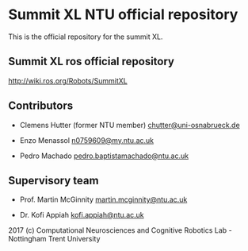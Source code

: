 # Summit XL NTU official repository
This is the official repository for the summit XL.

## Summit XL ros official repository

http://wiki.ros.org/Robots/SummitXL
  
## Contributors

* Clemens Hutter (former NTU member) <chutter@uni-osnabrueck.de>

* Enzo Menassol <n0759609@my.ntu.ac.uk>

* Pedro Machado <pedro.baptistamachado@ntu.ac.uk>
  
## Supervisory team
* Prof. Martin McGinnity <martin.mcginnity@ntu.ac.uk>

* Dr. Kofi Appiah <kofi.appiah@ntu.ac.uk>

2017 (c) Computational Neurosciences and Cognitive Robotics Lab - Nottingham Trent University
